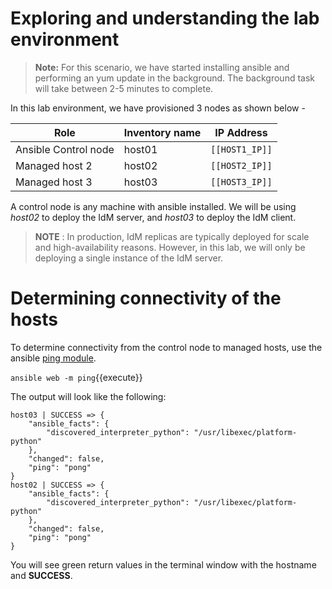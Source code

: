 # Exploring and understanding the lab environment

>**Note:** For this scenario, we have started installing ansible and performing an yum update in the background. The background task will take between 2-5 minutes to complete. 

In this lab environment, we have provisioned 3 nodes as shown below -

| Role                 | Inventory name | IP Address     |
| ---------------------| ---------------| ---------------|
| Ansible Control node | host01         | `[[HOST1_IP]]` |
| Managed host 2       | host02         | `[[HOST2_IP]]` |
| Managed host 3       | host03         | `[[HOST3_IP]]` |

A control node is any machine with ansible installed.  We will be using *host02* to deploy the IdM server, and *host03* to deploy the IdM client. 

> __NOTE__ : In production, IdM replicas are typically deployed for scale and high-availability reasons. However, in this lab, we will only
be deploying a single instance of the IdM server.

# Determining	connectivity of the hosts

To determine connectivity from the control node to managed hosts, use the ansible [ping module](https://docs.ansible.com/ansible/latest/modules/ping_module.html).

`ansible web -m ping`{{execute}}

The output will look like the following:

```
host03 | SUCCESS => {
    "ansible_facts": {
        "discovered_interpreter_python": "/usr/libexec/platform-python"
    },
    "changed": false,
    "ping": "pong"
}
host02 | SUCCESS => {
    "ansible_facts": {
        "discovered_interpreter_python": "/usr/libexec/platform-python"
    },
    "changed": false,
    "ping": "pong"
}
```

You will see green return values in the terminal window with the hostname and **SUCCESS**.
